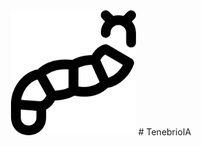 
<center>
<img src="/misc/caterpillar.png" alt="Tenebrio IA" style="height: 200px; width:200px;"/>
# TenebrioIA
</center>
